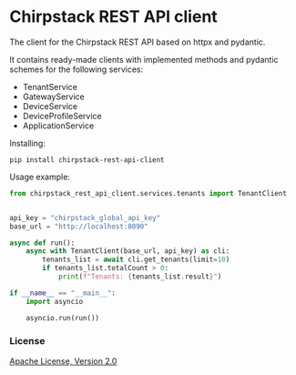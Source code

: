 # Chirpstack REST API client

The client for the Chirpstack REST API based on httpx and pydantic.

It contains ready-made clients with implemented methods and pydantic schemes for the following services:
- TenantService
- GatewayService
- DeviceService
- DeviceProfileService
- ApplicationService

Installing:

```
pip install chirpstack-rest-api-client
```

Usage example:

```python
from chirpstack_rest_api_client.services.tenants import TenantClient


api_key = "chirpstack_global_api_key"
base_url = "http://localhost:8090"

async def run():
    async with TenantClient(base_url, api_key) as cli:
        tenants_list = await cli.get_tenants(limit=10)
        if tenants_list.totalCount > 0:
            print(f"Tenants: {tenants_list.result}")

if __name__ == "__main__":
    import asyncio

    asyncio.run(run())        
```

### License
[Apache License, Version 2.0](https://github.com/AlKorochkin/chirpstack-rest-api-client/blob/main/LICENSE)
